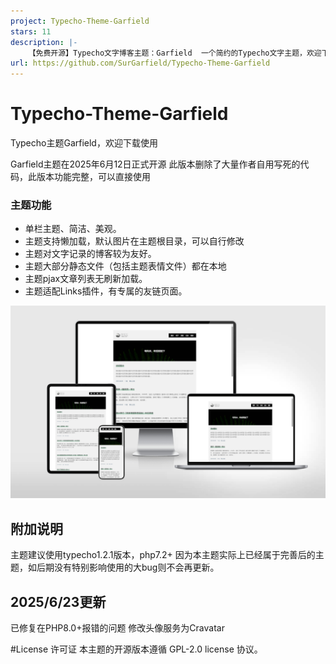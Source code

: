 ```yaml
---
project: Typecho-Theme-Garfield
stars: 11
description: |-
    【免费开源】Typecho文字博客主题：Garfield  一个简约的Typecho文字主题，欢迎下载使用
url: https://github.com/SurGarfield/Typecho-Theme-Garfield
---
```


# Typecho-Theme-Garfield
Typecho主题Garfield，欢迎下载使用

Garfield主题在2025年6月12日正式开源
此版本删除了大量作者自用写死的代码，此版本功能完整，可以直接使用

### 主题功能
+ 单栏主题、简洁、美观。
+ 主题支持懒加载，默认图片在主题根目录，可以自行修改
+ 主题对文字记录的博客较为友好。
+ 主题大部分静态文件（包括主题表情文件）都在本地
+ 主题pjax文章列表无刷新加载。
+ 主题适配Links插件，有专属的友链页面。

![演示](https://github.com/SurGarfield/Typecho-Theme-Garfield/blob/main/screenshot.png)

## 附加说明
主题建议使用typecho1.2.1版本，php7.2+
因为本主题实际上已经属于完善后的主题，如后期没有特别影响使用的大bug则不会再更新。

## 2025/6/23更新
已修复在PHP8.0+报错的问题
修改头像服务为Cravatar

#License 许可证
本主题的开源版本遵循 GPL-2.0 license 协议。

